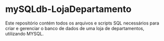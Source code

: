 # mySQLdb-LojaDepartamento
Este repositório contém todos os arquivos e scripts SQL necessários para criar e gerenciar o banco de dados de uma loja de departamentos, utilizando MYSQL.
